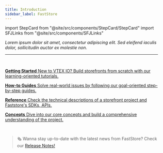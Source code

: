 ```yaml
---
title: Introduction
sidebar_label: FastStore
---
```


import StepCard from "@site/src/components/StepCard/StepCard"
import SFJLinks from "@site/src/components/SFJLinks"

*Lorem ipsum dolor sit amet, consectetur adipiscing elit. Sed eleifend iaculis dolor, sollicitudin auctor ex molestie non.*

<SFJLinks/>

---

<br/>

<StepCard home>

[ **Getting Started** New to VTEX IO? Build storefronts from scratch with our learning-oriented tutorials.](/faststore/tutorials/overview)

[ **How-to Guides** Solve real-world issues by following our goal-oriented step-by-step guides.](/faststore/how-to-guides/overview)

[**Reference** Check the technical descriptions of a storefront project and Faststore's SDKs, APIs.](/faststore/reference/overview)

[**Concepts** Dive into our core concepts and build a comprehensive understanding of the project.](/faststore/conceptual-guides/overview)

</StepCard>

<br/>

>🗞️ Wanna stay up-to-date with the latest news from FastStore? Check our [Release Notes!](/releases/tags/faststore)


